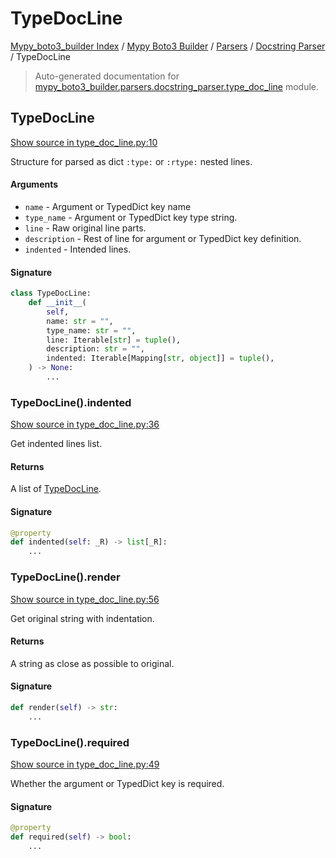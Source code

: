 # TypeDocLine

[Mypy_boto3_builder Index](../../../README.md#mypy_boto3_builder-index) /
[Mypy Boto3 Builder](../../index.md#mypy-boto3-builder) /
[Parsers](../index.md#parsers) /
[Docstring Parser](./index.md#docstring-parser) /
TypeDocLine

> Auto-generated documentation for [mypy_boto3_builder.parsers.docstring_parser.type_doc_line](https://github.com/youtype/mypy_boto3_builder/blob/main/mypy_boto3_builder/parsers/docstring_parser/type_doc_line.py) module.

## TypeDocLine

[Show source in type_doc_line.py:10](https://github.com/youtype/mypy_boto3_builder/blob/main/mypy_boto3_builder/parsers/docstring_parser/type_doc_line.py#L10)

Structure for parsed as dict `:type:` or `:rtype:` nested lines.

#### Arguments

- `name` - Argument or TypedDict key name
- `type_name` - Argument or TypedDict key type string.
- `line` - Raw original line parts.
- `description` - Rest of line for argument or TypedDict key definition.
- `indented` - Intended lines.

#### Signature

```python
class TypeDocLine:
    def __init__(
        self,
        name: str = "",
        type_name: str = "",
        line: Iterable[str] = tuple(),
        description: str = "",
        indented: Iterable[Mapping[str, object]] = tuple(),
    ) -> None:
        ...
```

### TypeDocLine().indented

[Show source in type_doc_line.py:36](https://github.com/youtype/mypy_boto3_builder/blob/main/mypy_boto3_builder/parsers/docstring_parser/type_doc_line.py#L36)

Get indented lines list.

#### Returns

A list of [TypeDocLine](#typedocline).

#### Signature

```python
@property
def indented(self: _R) -> list[_R]:
    ...
```

### TypeDocLine().render

[Show source in type_doc_line.py:56](https://github.com/youtype/mypy_boto3_builder/blob/main/mypy_boto3_builder/parsers/docstring_parser/type_doc_line.py#L56)

Get original string with indentation.

#### Returns

A string as close as possible to original.

#### Signature

```python
def render(self) -> str:
    ...
```

### TypeDocLine().required

[Show source in type_doc_line.py:49](https://github.com/youtype/mypy_boto3_builder/blob/main/mypy_boto3_builder/parsers/docstring_parser/type_doc_line.py#L49)

Whether the argument or TypedDict key is required.

#### Signature

```python
@property
def required(self) -> bool:
    ...
```



